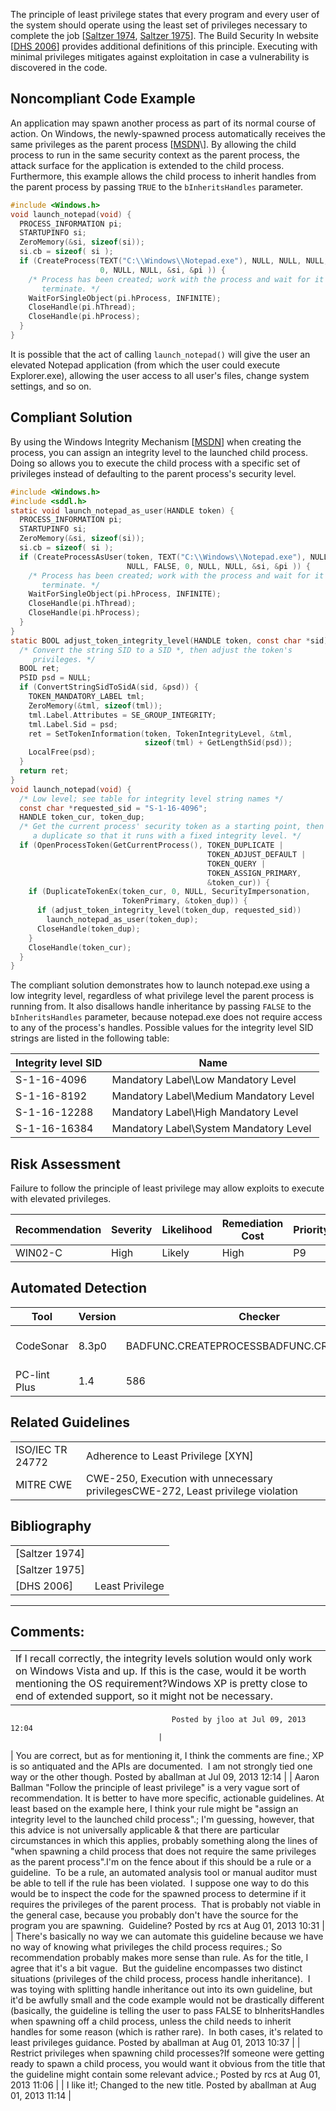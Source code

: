 The principle of least privilege states that every program and every user of the system should operate using the least set of privileges necessary to complete the job \[[Saltzer 1974](AA.-Bibliography_87152170.html#AA.Bibliography-Saltzer74), [Saltzer 1975](AA.-Bibliography_87152170.html#AA.Bibliography-Saltzer75)\]. The Build Security In website \[[DHS 2006](AA.-Bibliography_87152170.html#AA.Bibliography-DHS06)\] provides additional definitions of this principle. Executing with minimal privileges mitigates against exploitation in case a vulnerability is discovered in the code.
## Noncompliant Code Example
An application may spawn another process as part of its normal course of action. On Windows, the newly-spawned process automatically receives the same privileges as the parent process \[[MSDN](http://msdn.microsoft.com/en-us/library/windows/desktop/ms682425(v=vs.85).aspx)\]. By allowing the child process to run in the same security context as the parent process, the attack surface for the application is extended to the child process. Furthermore, this example allows the child process to inherit handles from the parent process by passing `TRUE` to the `bInheritsHandles` parameter.
``` c
#include <Windows.h>
void launch_notepad(void) {
  PROCESS_INFORMATION pi;
  STARTUPINFO si;
  ZeroMemory(&si, sizeof(si));
  si.cb = sizeof( si );
  if (CreateProcess(TEXT("C:\\Windows\\Notepad.exe"), NULL, NULL, NULL, TRUE,
                    0, NULL, NULL, &si, &pi )) {
    /* Process has been created; work with the process and wait for it to
       terminate. */
    WaitForSingleObject(pi.hProcess, INFINITE);
    CloseHandle(pi.hThread);
    CloseHandle(pi.hProcess);
  }
}
```
It is possible that the act of calling `launch_notepad()` will give the user an elevated Notepad application (from which the user could execute Explorer.exe), allowing the user access to all user's files, change system settings, and so on.
## Compliant Solution
By using the Windows Integrity Mechanism \[[MSDN](http://msdn.microsoft.com/en-us/library/bb625963.aspx)\] when creating the process, you can assign an integrity level to the launched child process. Doing so allows you to execute the child process with a specific set of privileges instead of defaulting to the parent process's security level.
``` c
#include <Windows.h>
#include <sddl.h>
static void launch_notepad_as_user(HANDLE token) {
  PROCESS_INFORMATION pi;
  STARTUPINFO si;
  ZeroMemory(&si, sizeof(si));
  si.cb = sizeof( si );
  if (CreateProcessAsUser(token, TEXT("C:\\Windows\\Notepad.exe"), NULL, NULL,
                          NULL, FALSE, 0, NULL, NULL, &si, &pi )) {
    /* Process has been created; work with the process and wait for it to
       terminate. */
    WaitForSingleObject(pi.hProcess, INFINITE);
    CloseHandle(pi.hThread);
    CloseHandle(pi.hProcess);
  }
}
static BOOL adjust_token_integrity_level(HANDLE token, const char *sid) {
  /* Convert the string SID to a SID *, then adjust the token's
     privileges. */
  BOOL ret;
  PSID psd = NULL;
  if (ConvertStringSidToSidA(sid, &psd)) {
    TOKEN_MANDATORY_LABEL tml;
    ZeroMemory(&tml, sizeof(tml));
    tml.Label.Attributes = SE_GROUP_INTEGRITY;
    tml.Label.Sid = psd;
    ret = SetTokenInformation(token, TokenIntegrityLevel, &tml,
                              sizeof(tml) + GetLengthSid(psd));
    LocalFree(psd);
  }
  return ret;
}
void launch_notepad(void) {
  /* Low level; see table for integrity level string names */
  const char *requested_sid = "S-1-16-4096";
  HANDLE token_cur, token_dup;
  /* Get the current process' security token as a starting point, then modify
     a duplicate so that it runs with a fixed integrity level. */
  if (OpenProcessToken(GetCurrentProcess(), TOKEN_DUPLICATE |
                                            TOKEN_ADJUST_DEFAULT |
                                            TOKEN_QUERY |
                                            TOKEN_ASSIGN_PRIMARY,
                                            &token_cur)) {
    if (DuplicateTokenEx(token_cur, 0, NULL, SecurityImpersonation,
                         TokenPrimary, &token_dup)) {
      if (adjust_token_integrity_level(token_dup, requested_sid))
        launch_notepad_as_user(token_dup);
      CloseHandle(token_dup);
    }
    CloseHandle(token_cur);
  }
}
```
The compliant solution demonstrates how to launch notepad.exe using a low integrity level, regardless of what privilege level the parent process is running from. It also disallows handle inheritance by passing `FALSE` to the `bInheritsHandles` parameter, because notepad.exe does not require access to any of the process's handles.
Possible values for the integrity level SID strings are listed in the following table:

| Integrity level SID | Name |
| ----|----|
| S-1-16-4096 | Mandatory Label\Low Mandatory Level |
| S-1-16-8192 | Mandatory Label\Medium Mandatory Level |
| S-1-16-12288 | Mandatory Label\High Mandatory Level |
| S-1-16-16384 | Mandatory Label\System Mandatory Level |

## Risk Assessment
Failure to follow the principle of least privilege may allow exploits to execute with elevated privileges.

| Recommendation | Severity | Likelihood | Remediation Cost | Priority | Level |
| ----|----|----|----|----|----|
| WIN02-C | High | Likely | High | P9 | L2 |

## Automated Detection

| Tool | Version | Checker | Description |
| ----|----|----|----|
| CodeSonar | 8.3p0 | BADFUNC.CREATEPROCESSBADFUNC.CREATETHREAD | Use of CreateProcessUse of CreateThread |
| PC-lint Plus | 1.4 | 586 | Fully supported |

## Related Guidelines

|  |  |
| ----|----|
| ISO/IEC TR 24772 | Adherence to Least Privilege [XYN] |
| MITRE CWE | CWE-250, Execution with unnecessary privilegesCWE-272, Least privilege violation |

## Bibliography

|  |  |
| ----|----|
| [Saltzer 1974] |  |
| [Saltzer 1975] |  |
| [DHS 2006] | Least Privilege  |

------------------------------------------------------------------------
[](https://wiki.sei.cmu.edu/confluence/pages/viewpage.action?pageId=87152032)[](../c/Rec_%2051_%20Microsoft%20Windows%20_WIN_)[](https://wiki.sei.cmu.edu/confluence/pages/viewpage.action?pageId=87152035)
## Comments:

|  |
| ----|
| If I recall correctly, the integrity levels solution would only work on Windows Vista and up. If this is the case, would it be worth mentioning the OS requirement?Windows XP is pretty close to end of extended support, so it might not be necessary.
                                        Posted by jloo at Jul 09, 2013 12:04
                                     |
| You are correct, but as for mentioning it, I think the comments are fine.; XP is so antiquated and the APIs are documented.  I am not strongly tied one way or the other though.
                                        Posted by aballman at Jul 09, 2013 12:14
                                     |
| Aaron Ballman "Follow the principle of least privilege" is a very vague sort of recommendation. It is better to have more specific, actionable guidelines. At least based on the example here, I think your rule might be "assign an integrity level to the launched child process".; I'm guessing, however, that this advice is not universally applicable & that there are particular circumstances in which this applies, probably something along the lines of "when spawning a child process that does not require the same privileges as the parent process".I'm on the fence about if this should be a rule or a guideline.  To be a rule, an automated analysis tool or manual auditor must be able to tell if the rule has been violated.  I suppose one way to do this would be to inspect the code for the spawned process to determine if it requires the privileges of the parent process.  That is probably not viable in the general case, because you probably don't have the source for the program you are spawning.  Guideline?
                                        Posted by rcs at Aug 01, 2013 10:31
                                     |
| There's basically no way we can automate this guideline because we have no way of knowing what privileges the child process requires.; So recommendation probably makes more sense than rule. As for the title, I agree that it's a bit vague.  But the guideline encompasses two distinct situations (privileges of the child process, process handle inheritance).  I was toying with splitting handle inheritance out into its own guideline, but it'd be awfully small and the code example would not be drastically different (basically, the guideline is telling the user to pass FALSE to bInheritsHandles when spawning off a child process, unless the child needs to inherit handles for some reason (which is rather rare).  In both cases, it's related to least privileges guidance.
                                        Posted by aballman at Aug 01, 2013 10:37
                                     |
| Restrict privileges when spawning child processes?If someone were getting ready to spawn a child process, you would want it obvious from the title that the guideline might contain some relevant advice.;
                                        Posted by rcs at Aug 01, 2013 11:06
                                     |
| I like it!; Changed to the new title.
                                        Posted by aballman at Aug 01, 2013 11:14
                                     |

